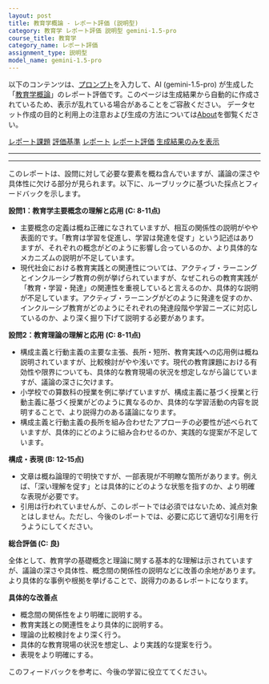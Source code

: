 ```yaml
---
layout: post
title: 教育学概論 - レポート評価 (説明型)
category: 教育学 レポート評価 説明型 gemini-1.5-pro
course_title: 教育学
category_name: レポート評価
assignment_type: 説明型
model_name: gemini-1.5-pro
---
```


以下のコンテンツは、[プロンプト](http://127.0.0.1:8000/generated/教育学/gemini-1.5-pro/prompt_レポート評価-説明型.md)を入力して、AI (gemini-1.5-pro) が生成した「[教育学概論](/contents/教育学/)」のレポート評価です。このページは生成結果から自動的に作成されているため、表示が乱れている場合があることをご容赦ください。
データセット作成の目的と利用上の注意および生成の方法については[About](/About)を御覧ください。

[レポート課題](../レポート課題-説明型)
[評価基準](../評価基準-説明型)
[レポート](../レポート-説明型)
[レポート評価](../レポート評価-説明型)
[生成結果のみを表示](http://127.0.0.1:8000/generated/教育学/gemini-1.5-pro/レポート評価-説明型.md)
  

***
***
  
このレポートは、設問に対して必要な要素を概ね含んでいますが、議論の深さや具体性に欠ける部分が見られます。以下に、ルーブリックに基づいた採点とフィードバックを示します。

**設問1：教育学主要概念の理解と応用 (C: 8-11点)**

* 主要概念の定義は概ね正確になされていますが、相互の関係性の説明がやや表面的です。「教育は学習を促進し、学習は発達を促す」という記述はありますが、それぞれの概念がどのように影響し合っているのか、より具体的なメカニズムの説明が不足しています。
* 現代社会における教育実践との関連性については、アクティブ・ラーニングとインクルーシブ教育の例が挙げられていますが、なぜこれらの教育実践が「教育・学習・発達」の関連性を重視していると言えるのか、具体的な説明が不足しています。アクティブ・ラーニングがどのように発達を促すのか、インクルーシブ教育がどのようにそれぞれの発達段階や学習ニーズに対応しているのか、より深く掘り下げて説明する必要があります。

**設問2：教育理論の理解と応用 (C: 8-11点)**

* 構成主義と行動主義の主要な主張、長所・短所、教育実践への応用例は概ね説明されていますが、比較検討がやや浅いです。現代の教育課題における有効性や限界についても、具体的な教育現場の状況を想定しながら論じていますが、議論の深さに欠けます。
* 小学校での算数科の授業を例に挙げていますが、構成主義に基づく授業と行動主義に基づく授業がどのように異なるのか、具体的な学習活動の内容を説明することで、より説得力のある議論になります。
* 構成主義と行動主義の長所を組み合わせたアプローチの必要性が述べられていますが、具体的にどのように組み合わせるのか、実践的な提案が不足しています。

**構成・表現 (B: 12-15点)**

* 文章は概ね論理的で明快ですが、一部表現が不明瞭な箇所があります。例えば、「深い理解を促す」とは具体的にどのような状態を指すのか、より明確な表現が必要です。
* 引用は行われていませんが、このレポートでは必須ではないため、減点対象とはしません。ただし、今後のレポートでは、必要に応じて適切な引用を行うようにしてください。


**総合評価 (C: 良)**

全体として、教育学の基礎概念と理論に関する基本的な理解は示されていますが、議論の深さや具体性、概念間の関係性の説明などに改善の余地があります。より具体的な事例や根拠を挙げることで、説得力のあるレポートになります。


**具体的な改善点**

* 概念間の関係性をより明確に説明する。
* 教育実践との関連性をより具体的に説明する。
* 理論の比較検討をより深く行う。
* 具体的な教育現場の状況を想定し、より実践的な提案を行う。
* 表現をより明確にする。


このフィードバックを参考に、今後の学習に役立ててください。

